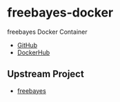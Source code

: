 # freebayes-docker

freebayes Docker Container

* [GitHub](https://github.com/informationsea/freebayes-docker)
* [DockerHub](https://hub.docker.com/r/informationsea/freebayes)

## Upstream Project

* [freebayes](https://github.com/ekg/freebayes)
